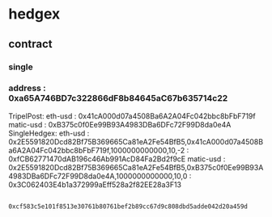 # hedgex
## contract
### single
### address : 0xa65A746BD7c322866dF8b84645aC67b635714c22

TripelPost:
eth-usd     : 0x41cA000d07a4508Ba6A2A04Fc042bbc8bFbF719f
matic-usd   : 0xB375c0f0Ee99B93A4983DBa6DFc72F99D8da0e4A
SingleHedgex:
eth-usd     : 0x2E5591820Dcd82Bf75B369665Ca81eA2Fe54BfB5,0x41cA000d07a4508Ba6A2A04Fc042bbc8bFbF719f,1000000000000,10,-2
            : 0xfCB62771470dAB196c46Ab991AcD84Fa2Bd2f9cE
matic-usd   : 0x2E5591820Dcd82Bf75B369665Ca81eA2Fe54BfB5,0xB375c0f0Ee99B93A4983DBa6DFc72F99D8da0e4A,1000000000000,10,0
            : 0x3C062403E4b1a372999aEff528a2f82EE28a3F13

            0xcf583c5e101f8513e30761b80761bef2b89cc67d9c808dbd5adde042d20a459d


